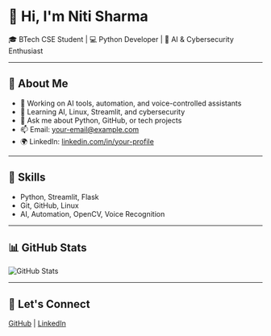 
# 👋 Hi, I'm Niti Sharma

🎓 BTech CSE Student | 💻 Python Developer | 🤖 AI & Cybersecurity Enthusiast

---

## 🌟 About Me

- 🔭 Working on AI tools, automation, and voice-controlled assistants  
- 🌱 Learning AI, Linux, Streamlit, and cybersecurity  
- 💬 Ask me about Python, GitHub, or tech projects  
- 📫 Email: your-email@example.com  
- 🌍 LinkedIn: [linkedin.com/in/your-profile](https://www.linkedin.com/in/nitika-k-08bb4135a?utm_source=share&utm_campaign=share_via&utm_content=profile&utm_medium=android_app)

---

## 🚀 Skills

- Python, Streamlit, Flask  
- Git, GitHub, Linux  
- AI, Automation, OpenCV, Voice Recognition  

---

## 📊 GitHub Stats

![GitHub Stats](https://github-readme-stats.vercel.app/api?username=cnitika&show_icons=true&theme=default)

---

## 🔗 Let's Connect

[GitHub](https://github.com/cnitika) | [LinkedIn](https://www.linkedin.com/in/nitika-k-08bb4135a?utm_source=share&utm_campaign=share_via&utm_content=profile&utm_medium=android_app)
